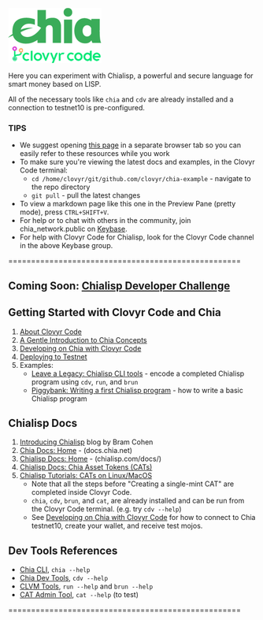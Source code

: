 ![Chia Logo](intro/static/img/chia-clovyr-logos.png)

Here you can experiment with Chialisp, a powerful and secure language for smart money based on LISP.

All of the necessary tools like `chia` and `cdv` are already installed and a connection to testnet10 is pre-configured.

### TIPS
- We suggest opening [this page](https://github.com/clovyr/chia-example/blob/main/README.md) in a separate browser tab so you can easily refer to these resources while you work
- To make sure you're viewing the latest docs and examples, in the Clovyr Code terminal:
   - `cd /home/clovyr/git/github.com/clovyr/chia-example` - navigate to the repo directory
   - `git pull` - pull the latest changes
- To view a markdown page like this one in the Preview Pane (pretty mode), press `CTRL+SHIFT+V`.
- For help or to chat with others in the community, join chia_network.public on [Keybase](https://keybase.io). 
- For help with Clovyr Code for Chialisp, look for the Clovyr Code channel in the above Keybase group.

===================================================

## Coming Soon: [Chialisp Developer Challenge](https://github.com/clovyr/chia-example/blob/main/intro/90-Chialisp-Developer-Challenge.md)

## Getting Started with Clovyr Code and Chia
   1.  [About Clovyr Code](https://github.com/clovyr/chia-example/blob/main/intro/98-About-Clovyr-Code.md)
   2.  [A Gentle Introduction to Chia Concepts](https://github.com/clovyr/chia-example/blob/main/intro/01-Chia-101.md)
   3.  [Developing on Chia with Clovyr Code](https://github.com/clovyr/chia-example/blob/main/intro/02-Getting-Started.md)
   4.  [Deploying to Testnet](https://github.com/clovyr/chia-example/blob/main/intro/05-Deploying-to-Testnet.md)
   4.  Examples:
       -  [Leave a Legacy: Chialisp CLI tools](https://github.com/clovyr/chia-example/blob/main/examples/LeaveALegacy/README.md) - encode a completed Chialisp program using `cdv`, `run`, and `brun`
       -  [Piggybank: Writing a first Chialisp program](https://github.com/clovyr/chia-example/blob/main/examples/chia-piggybank/02-Piggybank-Simple.md) - how to write a basic Chialisp program

## Chialisp Docs
   1. [Introducing Chialisp](https://www.chia.net/2019/11/27/chialisp.en.html) blog by Bram Cohen 
   1. [Chia Docs: Home](https://docs.chia.net/) - (docs.chia.net)
   2. [Chialisp Docs: Home](https://chialisp.com/docs/) - (chialisp.com/docs/)
   3. [Chialisp Docs: Chia Asset Tokens (CATs)](https://chialisp.com/docs/puzzles/cats)
   4. [Chialisp Tutorials: CATs on Linux/MacOS](https://chialisp.com/docs/tutorials/CAT_Launch_Process_Linux_MacOS#creating-a-single-mint-cat)
      - Note that all the steps before "Creating a single-mint CAT" are completed inside Clovyr Code. 
      - `chia`, `cdv`, `brun`, and `cat`, are already installed and can be run from the Clovyr Code terminal. (e.g. try `cdv --help`)
      - See [Developing on Chia with Clovyr Code](https://github.com/clovyr/chia-example/blob/main/intro/02-Getting-Started.md) for how to connect to Chia testnet10, create your wallet, and receive test mojos.

## Dev Tools References
   - [Chia CLI](https://github.com/Chia-Network/chia-blockchain/wiki/CLI-Commands-Reference),  `chia --help`
   - [Chia Dev Tools](https://github.com/Chia-Network/chia-dev-tools), `cdv --help`
   - [CLVM Tools](https://github.com/Chia-Network/clvm_tools), `run --help` and `brun --help`
   - [CAT Admin Tool](https://github.com/Chia-Network/CAT-admin-tool), `cat --help` (to test)

===================================================
